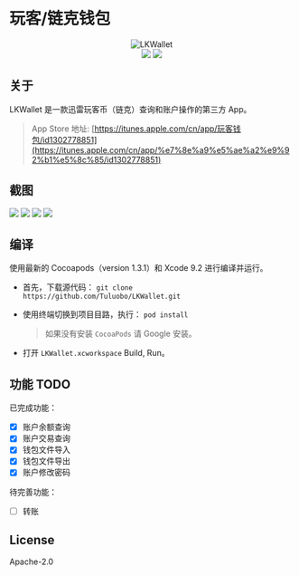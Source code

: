 # 玩客/链克钱包 

<p align="center">
    <img src="https://github.com/Tuluobo/LKWallet/blob/master/screenshot/app_icon.png" alt="LKWallet" title="LKWallet" /><br />
    <a href="https://travis-ci.org/Tuluobo/LKWallet"><img src="https://travis-ci.org/Tuluobo/LKWallet.svg?branch=master"></a>
    <a href="http://weibo.com/210101276"><img src="https://img.shields.io/badge/weibo-@秃萝卜-yellow.svg?style=flat"></a>
</p>

## 关于

LKWallet 是一款迅雷玩客币（链克）查询和账户操作的第三方 App。

> App Store 地址:  [https://itunes.apple.com/cn/app/玩客钱包/id1302778851](https://itunes.apple.com/cn/app/%e7%8e%a9%e5%ae%a2%e9%92%b1%e5%8c%85/id1302778851)

## 截图

![](./screenshot/1.png)       ![](./screenshot/2.png)      ![](./screenshot/3.png)  ![](./screenshot/4.png)         

## 编译

使用最新的 Cocoapods（version 1.3.1）和 Xcode 9.2 进行编译并运行。

- 首先，下载源代码：
  `git clone https://github.com/Tuluobo/LKWallet.git`

- 使用终端切换到项目目路，执行：
  `pod install`

  > 如果没有安装 `CocoaPods` 请 Google 安装。


- 打开 `LKWallet.xcworkspace` Build, Run。

## 功能 TODO

已完成功能：

- [x] 账户余额查询
- [x] 账户交易查询
- [x] 钱包文件导入
- [x] 钱包文件导出
- [x] 账户修改密码

待完善功能：

- [ ] 转账

## License

Apache-2.0
